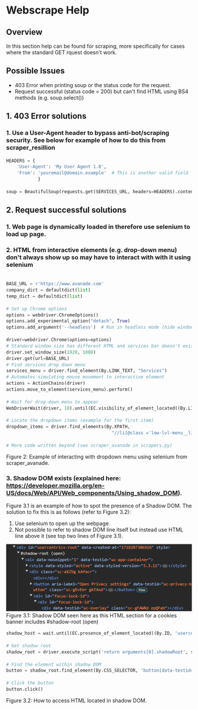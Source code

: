# Webscrape Help
## Overview
In this section help can be found for scraping, more specifically for cases where the standard GET rquest doesn't work.  

## Possible Issues
- 403 Error when printing soup or the status code for the request.  
- Request successful (status code = 200) but can't find HTML using BS4 methods (e.g. soup.select())

## 1. 403 Error solutions


### 1. Use a User-Agent header to bypass anti-bot/scraping security.  See below for example of how to do this from scraper_resillion

```python
HEADERS = {
    'User-Agent': 'My User Agent 1.0',
    'From': 'youremail@domain.example'  # This is another valid field
            }

soup = BeautifulSoup(requests.get(SERVICES_URL, headers=HEADERS).content, 'html5lib')

```  

## 2. Request successful solutions

### 1. Web page is dynamically loaded in therefore use selenium to load up page.  

### 2. HTML from interactive elements (e.g. drop-down menu) don't always show up so may have to interact with with it using selenium

```python

BASE_URL = r'https://www.avanade.com'
company_dict = defaultdict(list)
temp_dict = defaultdict(list)

# Set up Chrome options
options = webdriver.ChromeOptions()
options.add_experimental_option("detach", True)
options.add_argument('--headless')  # Run in headless mode (hide window)

driver=webdriver.Chrome(options=options)
# Standard window size has different HTML and services bar doesn't exist in the same way as full screen
driver.set_window_size(1920, 1080) 
driver.get(url=BASE_URL)
# Find services drop down menu
services_menu = driver.find_element(By.LINK_TEXT, "Services")
# Automates simulating mouse movement to interactive element
actions = ActionChains(driver)
actions.move_to_element(services_menu).perform()

# Wait for drop-down menu to appear
WebDriverWait(driver, 10).until(EC.visibility_of_element_located((By.LINK_TEXT, "Services")))

# Locate the dropdown items (example for the first item)
dropdown_items = driver.find_elements(By.XPATH,
                                        "//li[@class ='low-lvl-menu__list-item low-lvl-menu__list-item--lvl-3']")

# More code written beyond (see scraper_avanade in scrapers.py)
``` 
Figure 2: Example of interacting with dropdown menu using selenium from scraper_avanade.  


### 3. Shadow DOM exists (explained here: https://developer.mozilla.org/en-US/docs/Web/API/Web_components/Using_shadow_DOM). 

Figure 3.1 is an example of how to spot the presence of a Shadow DOM. The solution to fix this is as follows (refer to Figure 3.2):  
1. Use selenium to open up the webpage.  
2. Not possible to refer to shadow DOM line itself but instead use HTML line above it (see top two lines of Figure 3.1).  
  
![Screenshot](images/shadow_dom.png)  
Figure 3.1: Shadow DOM seen here as this HTML section for a cookies banner includes #shadow-root (open)  


```python
shadow_host = wait.until(EC.presence_of_element_located((By.ID, 'usercentrics-root')))

# Get shadow root
shadow_root = driver.execute_script('return arguments[0].shadowRoot', shadow_host)

# Find the element within shadow DOM
button = shadow_root.find_element(By.CSS_SELECTOR, 'button[data-testid="uc-deny-all-button"]')

# Click the button
button.click()
```
Figure 3.2: How to access HTML located in shadow DOM.




